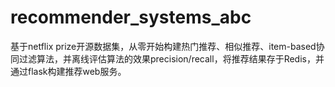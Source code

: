 # recommender_systems_abc

基于netflix prize开源数据集，从零开始构建热门推荐、相似推荐、item-based协同过滤算法，并离线评估算法的效果precision/recall，将推荐结果存于Redis，并通过flask构建推荐web服务。
